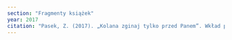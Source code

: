 ```yaml
---
section: "Fragmenty książek"
year: 2017
citation: "Pasek, Z. (2017). „Kolana zginaj tylko przed Panem”. Wkład protestantyzmu w przemiany kultury religijnej na Zachodzie. W Z. Pasek (red.), Kolana zginaj tylko przed Panem. Wkład protestantyzmu w kulturę Zachodu (s. 7-22). Kraków."
---
```

